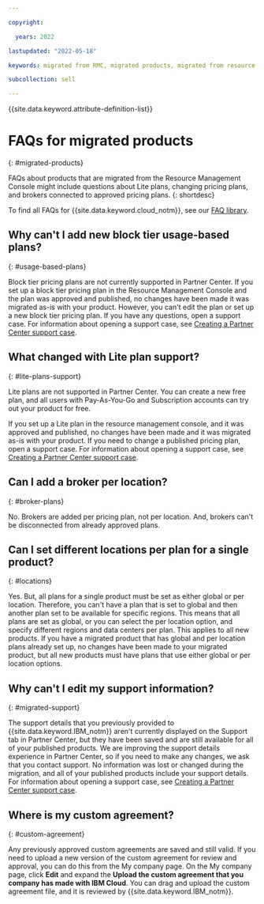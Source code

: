 ```yaml
---

copyright:

  years: 2022

lastupdated: "2022-05-18"

keywords: migrated from RMC, migrated products, migrated from resource management console, migration changes

subcollection: sell

---
```


{{site.data.keyword.attribute-definition-list}}

# FAQs for migrated products
{: #migrated-products}

FAQs about products that are migrated from the Resource Management Console might include questions about Lite plans, changing pricing plans, and brokers connected to approved pricing plans.
{: shortdesc}

To find all FAQs for {{site.data.keyword.cloud_notm}}, see our [FAQ library](/docs/faqs).

## Why can't I add new block tier usage-based plans?
{: #usage-based-plans}

Block tier pricing plans are not currently supported in Partner Center. If you set up a block tier pricing plan in the Resource Management Console and the plan was approved and published, no changes have been made it was migrated as-is with your product. However, you can't edit the plan or set up a new block tier pricing plan. If you have any questions, open a support case. For information about opening a support case, see [Creating a Partner Center support case](/docs/sell?topic=sell-get-pc-support#pc-support-case).

## What changed with Lite plan support?
{: #lite-plans-support}

Lite plans are not supported in Partner Center. You can create a new free plan, and all users with Pay-As-You-Go and Subscription accounts can try out your product for free.

If you set up a Lite plan in the resource management console, and it was approved and published, no changes have been made and it was migrated as-is with your product. If you need to change a published pricing plan, open a support case. For information about opening a support case, see [Creating a Partner Center support case](/docs/sell?topic=sell-get-pc-support#pc-support-case).

## Can I add a broker per location?
{: #broker-plans}

No. Brokers are added per pricing plan, not per location. And, brokers can't be disconnected from already approved plans.

## Can I set different locations per plan for a single product?
{: #locations}

Yes. But, all plans for a single product must be set as either global or per location. Therefore, you can't have a plan that is set to global and then another plan set to be available for specific regions. This means that all plans are set as global, or you can select the per location option, and specify different regions and data centers per plan. This applies to all new products. If you have a migrated product that has global and per location plans already set up, no changes have been made to your migrated product, but all new products must have plans that use either global or per location options.


## Why can't I edit my support information?
{: #migrated-support}

The support details that you previously provided to {{site.data.keyword.IBM_notm}} aren't currently displayed on the Support tab in Partner Center, but they have been saved and are still available for all of your published products. We are improving the support details experience in Partner Center, so if you need to make any changes, we ask that you contact support. No information was lost or changed during the migration, and all of your published products include your support details. For information about opening a support case, see [Creating a Partner Center support case](/docs/sell?topic=sell-get-pc-support#pc-support-case).

## Where is my custom agreement?
{: #custom-agreement}

Any previously approved custom agreements are saved and still valid. If you need to upload a new version of the custom agreement for review and approval, you can do this from the My company page. On the My company page, click **Edit** and expand the **Upload the custom agreement that you company has made with IBM Cloud**. You can drag and upload the custom agreement file, and it is reviewed by {{site.data.keyword.IBM_notm}}.
